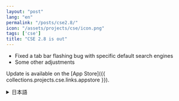 ```yaml
---
layout: "post"
lang: "en"
permalink: "/posts/cse2.8/"
icon: "/assets/projects/cse/icon.png"
tags: ['cse']
title: "CSE 2.8 is out"
---
```


- Fixed a tab bar flashing bug with specific default search engines
- Some other adjustments

Update is available on the [App Store]({{ collections.projects.cse.links.appstore }}).

<details lang="ja">
<summary>日本語</summary>

- 特定のデフォルトの検索エンジンで、ステータスバー/タブバーがフラッシュする問題を修正しました。
- その他いくつかの調整を行いました

</details>
